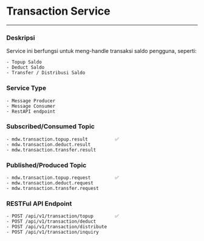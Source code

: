 # Transaction Service
---
### Deskripsi
Service ini berfungsi untuk meng-handle transaksi saldo pengguna, seperti:

    - Topup Saldo
    - Deduct Saldo
    - Transfer / Distribusi Saldo
    
### Service Type
    - Message Producer
    - Message Consumer
    - RestAPI endpoint

### Subscribed/Consumed Topic
    - mdw.transaction.topup.result          ✅
    - mdw.transaction.deduct.result
    - mdw.transaction.transfer.result

### Published/Produced Topic
    - mdw.transaction.topup.request         ✅
    - mdw.transaction.deduct.request
    - mdw.transaction.transfer.request
    

### RESTFul API Endpoint
    - POST /api/v1/transaction/topup        ✅
    - POST /api/v1/transaction/deduct
    - POST /api/v1/transaction/distribute
    - POST /api/v1/transaction/inquiry